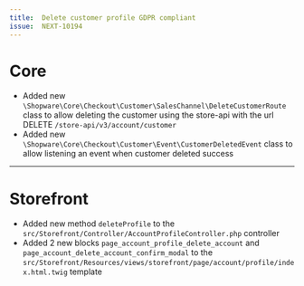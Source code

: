 ```yaml
---
title:  Delete customer profile GDPR compliant   
issue:  NEXT-10194
---
```

# Core
* Added new `\Shopware\Core\Checkout\Customer\SalesChannel\DeleteCustomerRoute` class to allow deleting the customer using the store-api with the url DELETE `/store-api/v3/account/customer`
* Added new `\Shopware\Core\Checkout\Customer\Event\CustomerDeletedEvent` class to allow listening an event when customer deleted success
___
# Storefront
* Added new method `deleteProfile` to the `src/Storefront/Controller/AccountProfileController.php` controller
* Added 2 new blocks `page_account_profile_delete_account` and `page_account_delete_account_confirm_modal` to the `src/Storefront/Resources/views/storefront/page/account/profile/index.html.twig` template
